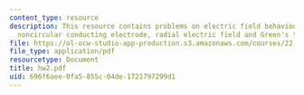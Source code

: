 ```yaml
---
content_type: resource
description: This resource contains problems on electric field behaviour around a
  noncircular conducting electrode, radial electric field and Green's theorem.
file: https://ol-ocw-studio-app-production.s3.amazonaws.com/courses/22-105-electromagnetic-interactions-fall-2005/696f6aee0fa5855c04de1721797299d1_hw2.pdf
file_type: application/pdf
resourcetype: Document
title: hw2.pdf
uid: 696f6aee-0fa5-855c-04de-1721797299d1
---
```

